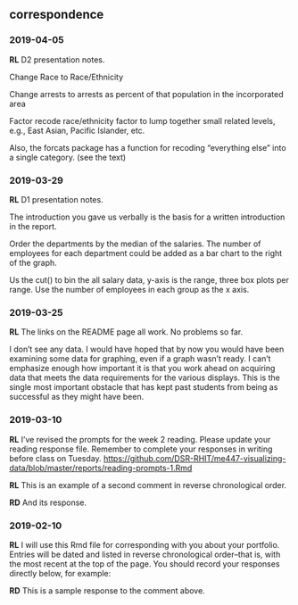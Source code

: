 
## correspondence

### 2019-04-05

**RL** D2 presentation notes.

Change Race to Race/Ethnicity

Change arrests to arrests as percent of that population in the
incorporated area

Factor recode race/ethnicity factor to lump together small related
levels, e.g., East Asian, Pacific Islander, etc.

Also, the forcats package has a function for recoding “everything else”
into a single category. (see the text)

### 2019-03-29

**RL** D1 presentation notes.

The introduction you gave us verbally is the basis for a written
introduction in the report.

Order the departments by the median of the salaries. The number of
employees for each department could be added as a bar chart to the right
of the graph.

Us the cut() to bin the all salary data, y-axis is the range, three box
plots per range. Use the number of employees in each group as the x
axis.

### 2019-03-25

**RL** The links on the README page all work. No problems so far.

I don’t see any data. I would have hoped that by now you would have been
examining some data for graphing, even if a graph wasn’t ready. I can’t
emphasize enough how important it is that you work ahead on acquiring
data that meets the data requirements for the various displays. This is
the single most important obstacle that has kept past students from
being as successful as they might have been.

### 2019-03-10

**RL** I’ve revised the prompts for the week 2 reading. Please update
your reading response file. Remember to complete your responses in
writing before class on Tuesday.
<https://github.com/DSR-RHIT/me447-visualizing-data/blob/master/reports/reading-prompts-1.Rmd>

**RL** This is an example of a second comment in reverse chronological
order.

**RD** And its response.

### 2019-02-10

**RL** I will use this Rmd file for corresponding with you about your
portfolio. Entries will be dated and listed in reverse chronological
order–that is, with the most recent at the top of the page. You should
record your responses directly below, for example:

**RD** This is a sample response to the comment above.
